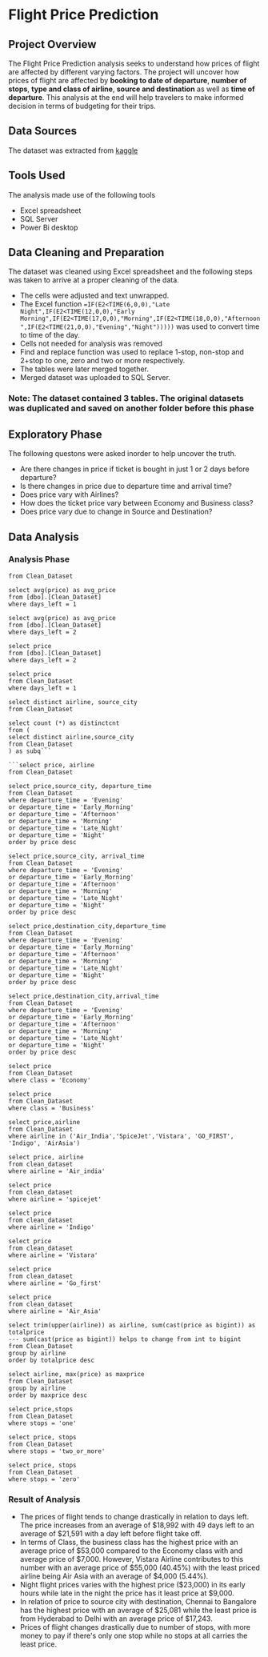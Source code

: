 # Flight Price Prediction

## Project Overview
The Flight Price Prediction analysis seeks to understand how prices of flight are affected by different varying factors. The project will uncover how prices of flight are affected by **booking to date of departure**, **number of stops**, **type and class of airline**, **source and destination** as well as **time of departure**. This analysis at the end will help travelers to make informed decision in terms of budgeting for their trips.

## Data Sources
The dataset was extracted from [kaggle](https://www.kaggle.com/datasets/shubhambathwal/flight-price-prediction/data)

## Tools Used
The analysis made use of the following tools
- Excel spreadsheet
- SQL Server
- Power Bi desktop

## Data Cleaning and Preparation
The dataset was cleaned using Excel spreadsheet and the following steps was taken to arrive at a proper cleaning of the data.
- The cells were adjusted and text unwrapped.  
- The Excel function ```=IF(E2<TIME(6,0,0),"Late Night",IF(E2<TIME(12,0,0),"Early Morning",IF(E2<TIME(17,0,0),"Morning",IF(E2<TIME(18,0,0),"Afternoon",IF(E2<TIME(21,0,0),"Evening","Night")))))``` was used to convert time to time of the day.
- Cells not needed for analysis was removed
- Find and replace function was used to replace 1-stop, non-stop and 2+stop to one, zero and two or more respectively.
- The tables were later merged together.
- Merged dataset was uploaded to SQL Server.
### Note: The dataset contained 3 tables. The original datasets was duplicated and saved on another folder before this phase 

## Exploratory Phase
The following questons were asked inorder to help uncover the truth.
- Are there changes in price if ticket is bought in just 1 or 2 days before departure?
- Is there changes in price due to departure time and arrival time?
- Does price vary with Airlines?
- How does the ticket price vary between Economy and Business class?
- Does price vary due to change in Source and Destination?

## Data Analysis
### Analysis Phase

```select *
from Clean_Dataset

select avg(price) as avg_price
from [dbo].[Clean_Dataset]
where days_left = 1

select avg(price) as avg_price
from [dbo].[Clean_Dataset]
where days_left = 2

select price
from [dbo].[Clean_Dataset]
where days_left = 2

select price
from Clean_Dataset
where days_left = 1

select distinct airline, source_city
from Clean_Dataset

select count (*) as distinctcnt
from (
select distinct airline,source_city
from Clean_Dataset
) as subq```

```select price, airline
from Clean_Dataset

select price,source_city, departure_time
from Clean_Dataset
where departure_time = 'Evening'
or departure_time = 'Early_Morning'
or departure_time = 'Afternoon'
or departure_time = 'Morning'
or departure_time = 'Late_Night'
or departure_time = 'Night'
order by price desc

select price,source_city, arrival_time
from Clean_Dataset
where departure_time = 'Evening'
or departure_time = 'Early_Morning'
or departure_time = 'Afternoon'
or departure_time = 'Morning'
or departure_time = 'Late_Night'
or departure_time = 'Night'
order by price desc

select price,destination_city,departure_time
from Clean_Dataset
where departure_time = 'Evening'
or departure_time = 'Early_Morning'
or departure_time = 'Afternoon'
or departure_time = 'Morning'
or departure_time = 'Late_Night'
or departure_time = 'Night'
order by price desc

select price,destination_city,arrival_time
from Clean_Dataset
where departure_time = 'Evening'
or departure_time = 'Early_Morning'
or departure_time = 'Afternoon'
or departure_time = 'Morning'
or departure_time = 'Late_Night'
or departure_time = 'Night'
order by price desc

select price
from Clean_Dataset
where class = 'Economy'

select price
from Clean_Dataset
where class = 'Business'

select price,airline
from Clean_Dataset
where airline in ('Air_India','SpiceJet','Vistara', 'GO_FIRST', 'Indigo', 'AirAsia')

select price, airline
from clean_dataset
where airline = 'Air_india'

select price
from clean_dataset
where airline = 'spicejet'

select price
from clean_dataset
where airline = 'Indigo'

select price
from clean_dataset
where airline = 'Vistara'

select price
from clean_dataset
where airline = 'Go_first'

select price
from clean_dataset
where airline = 'Air_Asia'

select trim(upper(airline)) as airline, sum(cast(price as bigint)) as totalprice
--- sum(cast(price as bigint)) helps to change from int to bigint
from Clean_Dataset
group by airline
order by totalprice desc

select airline, max(price) as maxprice
from Clean_Dataset
group by airline
order by maxprice desc

select price,stops
from Clean_Dataset
where stops = 'one'

select price, stops
from Clean_Dataset
where stops = 'two_or_more'

select price, stops
from Clean_Dataset
where stops = 'zero'
```
### Result of Analysis
- The prices of flight tends to change drastically in relation to days left. The price increases from an average of $18,992 with 49 days left to an average of $21,591 with a day left before flight take off.
- In terms of Class, the business class has the highest price with an average price of $53,000 compared to the Economy class with and average price of $7,000.
However, Vistara Airline contributes to this number with an average price of $55,000 (40.45%) with the least priced airline being Air Asia with an average of $4,000 (5.44%).
- Night flight prices varies with the highest price ($23,000) in its early hours while late in the night the price has it least price at $9,000.
- In relation of price to source city with destination, Chennai to Bangalore has the highest price with an average of $25,081 while the least price is from Hyderabad to Delhi with an average price of $17,243.
- Prices of flight changes drastically due to number of stops, with more money to pay if there's only one stop while no stops at all carries the least price.
